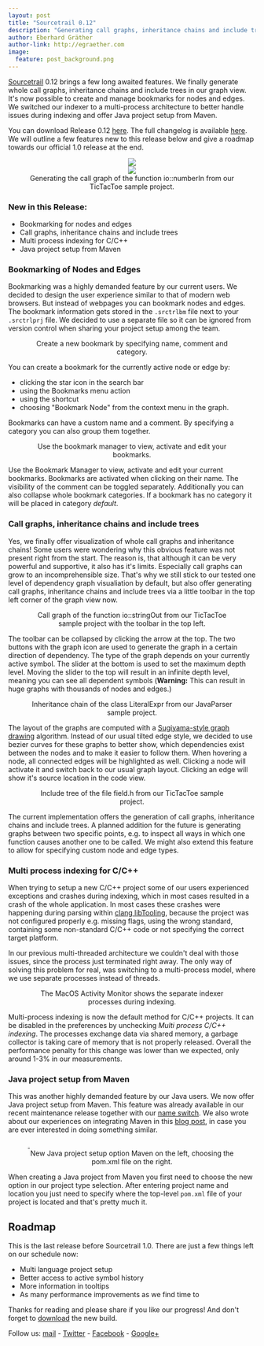 ```yaml
---
layout: post
title: "Sourcetrail 0.12"
description: "Generating call graphs, inheritance chains and include trees; bookmarking for nodes and edges; Java project setup from Maven; multi-process indexing for C/C++."
author: Eberhard Gräther
author-link: http://egraether.com
image:
  feature: post_background.png
---
```


[Sourcetrail](https://www.sourcetrail.com/) 0.12 brings a few long awaited features. We finally generate whole call graphs, inheritance chains and include trees in our graph view. It's now possible to create and manage bookmarks for nodes and edges. We switched our indexer to a multi-process architecture to better handle issues during indexing and offer Java project setup from Maven.

You can download Release 0.12 [here](https://www.sourcetrail.com/downloads/). The full changelog is available [here](https://github.com/CoatiSoftware/SourcetrailBugTracker). We will outline a few features new to this release below and give a roadmap towards our official 1.0 release at the end.

<figure style="text-align:center; cursor: pointer;">
	<div class="content-toggle">
		<div style="position:relative;">
			<img src="../images/release_0_12/call_graph2.png" />
			<div style="background-image:url(../images/play_button.png); width:100px; height:100px; position:absolute; left:50%; top:50%; margin: -50px 0 0 -50px;"></div>
		</div>
		<div>
			<img src="../images/release_0_12/call_graph.gif" />
		</div>
	</div>
	<figcaption>Generating the call graph of the function io::numberIn from our TicTacToe sample project.</figcaption>
</figure>

### New in this Release:

* Bookmarking for nodes and edges
* Call graphs, inheritance chains and include trees
* Multi process indexing for C/C++
* Java project setup from Maven

### Bookmarking of Nodes and Edges

Bookmarking was a highly demanded feature by our current users. We decided to design the user experience similar to that of modern web browsers. But instead of webpages you can bookmark nodes and edges. The bookmark information gets stored in the `.srctrlbm` file next to your `.srctrlprj` file. We decided to use a separate file so it can be ignored from version control when sharing your project setup among the team.

<figure style="text-align:center;" class="half">
	<a href="../images/release_0_12/bookmark_creator.png">
		<img  style="float:none;" src="../images/release_0_12/bookmark_creator.png" alt="">
	</a>
	<figcaption>Create a new bookmark by specifying name, comment and category.</figcaption>
</figure>

You can create a bookmark for the currently active node or edge by:

* clicking the star icon in the search bar
* using the Bookmarks menu action
* using the shortcut
* choosing "Bookmark Node" from the context menu in the graph.

Bookmarks can have a custom name and a comment. By specifying a category you can also group them together.

<figure>
	<a href="../images/release_0_12/bookmark_manager.png">
		<img src="../images/release_0_12/bookmark_manager.png" alt="">
	</a>
	<figcaption style="text-align:center;">Use the bookmark manager to view, activate and edit your bookmarks.</figcaption>
</figure>

Use the Bookmark Manager to view, activate and edit your current bookmarks. Bookmarks are activated when clicking on their name. The visibility of the comment can be toggled separately. Additionally you can also collapse whole bookmark categories. If a bookmark has no category it will be placed in category *default*.

### Call graphs, inheritance chains and include trees

Yes, we finally offer visualization of whole call graphs and inheritance chains! Some users were wondering why this obvious feature was not present right from the start. The reason is, that although it can be very powerful and supportive, it also has it's limits. Especially call graphs can grow to an incomprehensible size. That's why we still stick to our tested one level of dependency graph visualiation by default, but also offer generating call graphs, inheritance chains and include trees via a little toolbar in the top left corner of the graph view now.

<figure>
	<a href="../images/release_0_12/call_graph.png">
		<img src="../images/release_0_12/call_graph.png" alt="">
	</a>
	<figcaption style="text-align:center;">Call graph of the function io::stringOut from our TicTacToe sample project with the toolbar in the top left.</figcaption>
</figure>

The toolbar can be collapsed by clicking the arrow at the top. The two buttons with the graph icon are used to generate the graph in a certain direction of dependency. The type of the graph depends on your currently active symbol. The slider at the bottom is used to set the maximum depth level. Moving the slider to the top will result in an infinite depth level, meaning you can see all dependent symbols (**Warning:** This can result in huge graphs with thousands of nodes and edges.)

<figure>
	<a href="../images/release_0_12/inheritance_chain.png">
		<img src="../images/release_0_12/inheritance_chain.png" alt="">
	</a>
	<figcaption style="text-align:center;">Inheritance chain of the class LiteralExpr from our JavaParser sample project.</figcaption>
</figure>

The layout of the graphs are computed with a [Sugiyama-style graph drawing](https://en.wikipedia.org/wiki/Layered_graph_drawing) algorithm. Instead of our usual tilted edge style, we decided to use bezier curves for these graphs to better show, which dependencies exist between the nodes and to make it easier to follow them. When hovering a node, all connected edges will be highlighted as well. Clicking a node will activate it and switch back to our usual graph layout. Clicking an edge will show it's source location in the code view.

<figure>
	<a href="../images/release_0_12/include_tree.png">
		<img src="../images/release_0_12/include_tree.png" alt="">
	</a>
	<figcaption style="text-align:center;">Include tree of the file field.h from our TicTacToe sample project.</figcaption>
</figure>

The current implementation offers the generation of call graphs, inheritance chains and include trees. A planned addition for the future is generating graphs between two specific points, e.g. to inspect all ways in which one function causes another one to be called. We might also extend this feature to allow for specifying custom node and edge types.

### Multi process indexing for C/C++

When trying to setup a new C/C++ project some of our users experienced exceptions and crashes during indexing, which in most cases resulted in a crash of the whole application. In most cases these crashes were happening during parsing within [clang libTooling](https://clang.llvm.org/docs/LibTooling.html), because the project was not configured properly e.g. missing flags, using the wrong standard, containing some non-standard C/C++ code or not specifying the correct target platform.

In our previous multi-threaded architecture we couldn't deal with those issues, since the process just terminated right away. The only way of solving this problem for real, was switching to a multi-process model, where we use separate processes instead of threads.

<figure class="bordered">
	<a href="../images/release_0_12/indexing_activity.png">
		<img src="../images/release_0_12/indexing_activity.png" alt="">
	</a>
	<figcaption style="text-align:center;">The MacOS Activity Monitor shows the separate indexer processes during indexing.</figcaption>
</figure>

Multi-process indexing is now the default method for C/C++ projects. It can be disabled in the preferences by unchecking *Multi process C/C++ indexing*. The processes exchange data via shared memory, a garbage collector is taking care of memory that is not properly released. Overall the performance penalty for this change was lower than we expected, only around 1-3% in our measurements.

### Java project setup from Maven

This was another highly demanded feature by our Java users. We now offer Java project setup from Maven. This feature was already available in our recent maintenance release together with our [name switch](https://www.sourcetrail.com/blog/coati_is_dead_long_live_sourcetrail/). We also wrote about our experiences on integrating Maven in this [blog post](https://www.sourcetrail.com/blog/how_to_integrate_maven_into_your_own_java_tool/), in case you are ever interested in doing something similar.

<figure class="half">
	<a href="../images/release_0_12/maven_setup.png">
		<img src="../images/release_0_12/maven_setup.png" alt="">
	</a>
	<a href="../images/release_0_12/maven_pom.png">
		<img src="../images/release_0_12/maven_pom.png" alt="">
	</a>
	<figcaption style="text-align:center;">New Java project setup option Maven on the left, choosing the pom.xml file on the right.</figcaption>
</figure>

When creating a Java project from Maven you first need to choose the new option in our project type selection. After entering project name and location you just need to specify where the top-level `pom.xml` file of your project is located and that's pretty much it.

## Roadmap

This is the last release before Sourcetrail 1.0. There are just a few things left on our schedule now:

* Multi language project setup
* Better access to active symbol history
* More information in tooltips
* As many performance improvements as we find time to

Thanks for reading and please share if you like our progress! And don't forget to [download](https://www.sourcetrail.com/downloads/) the new build.

Follow us: [mail](http://eepurl.com/bRSSFf) - [Twitter](https://twitter.com/Sourcetrail) - [Facebook](https://www.facebook.com/Sourcetrail) - [Google+](https://plus.google.com/u/0/108949374849112775331)


